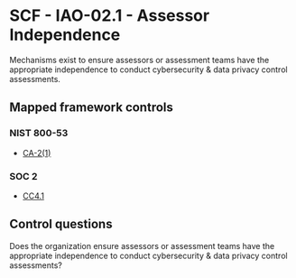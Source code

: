 # SCF - IAO-02.1 - Assessor Independence
Mechanisms exist to ensure assessors or assessment teams have the appropriate independence to conduct cybersecurity & data privacy control assessments. 
## Mapped framework controls
### NIST 800-53
- [CA-2(1)](../nist80053/ca-2-1.md)
  
### SOC 2
- [CC4.1](../soc2/cc41.md)
  
## Control questions
Does the organization ensure assessors or assessment teams have the appropriate independence to conduct cybersecurity & data privacy control assessments? 
  